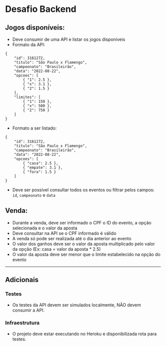  # Desafio Backend

## Jogos disponíveis:
- Deve consumir de uma API e listar os jogos disponíveis
- Formato da API:
```
{
    "id": 3161272,
    "titulo": "São Paulo x Flamengo",
    "campeonato": "Brasileirão",
    "data": "2022-08-22",
    "opcoes": [
        { "1": 2.5 },
        { "x": 3.1 },
        { "2": 1.5 }
    ],
    "limites": [
        { "1": 150 },
        { "x": 500 },
        { "2": 750 }
    ]
}

```

- Formato a ser listado:
```
{
    "id": 3161272,
    "titulo": "São Paulo x Flamengo",
    "campeonato": "Brasileirão",
    "data": "2022-08-22",
    "opcoes": [
        { "casa": 2.5 },
        { "empate": 3.1 },
        { "fora": 1.5 }
    ]
}

```

- Deve ser possível consultar todos os eventos ou filtrar pelos campos: `id`, `campeonato` e `data`


## Venda:
- Durante a venda, deve ser informado o CPF o ID do evento, a opção selecionada e o valor da aposta
- Deve consultar na API se o CPF informado é válido
- A venda só pode ser realizada até o dia anterior ao evento
- O valor dos ganhos deve ser o valor da aposta multiplicado pelo valor da opção (Ex: casa = valor da aposta * 2.5)
- O valor da aposta deve ser menor que o limite estabelecido na opção do evento

--- 
## Adicionais

### Testes
- Os testes da API devem ser simulados localmente, NÃO devem consumir a API.

### Infraestrutura
- O projeto deve estar executando no Heroku e disponibilizada rota para testes.